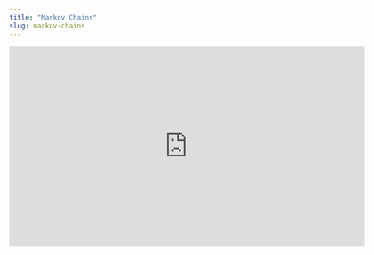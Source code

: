 ```yaml
---
title: "Markov Chains"
slug: markov-chains
---
```



<embed src="https://s3.amazonaws.com/mgwu-misc/MS-17/Slides/markov-slides.pdf" width="640" height="360" type='application/pdf'>